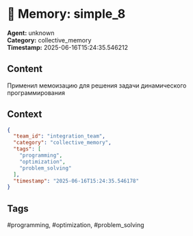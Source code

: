 # 🧠 Memory: simple_8

**Agent:** unknown  
**Category:** collective_memory  
**Timestamp:** 2025-06-16T15:24:35.546212

## Content
Применил мемоизацию для решения задачи динамического программирования

## Context
```json
{
  "team_id": "integration_team",
  "category": "collective_memory",
  "tags": [
    "programming",
    "optimization",
    "problem_solving"
  ],
  "timestamp": "2025-06-16T15:24:35.546178"
}
```

## Tags
#programming, #optimization, #problem_solving
